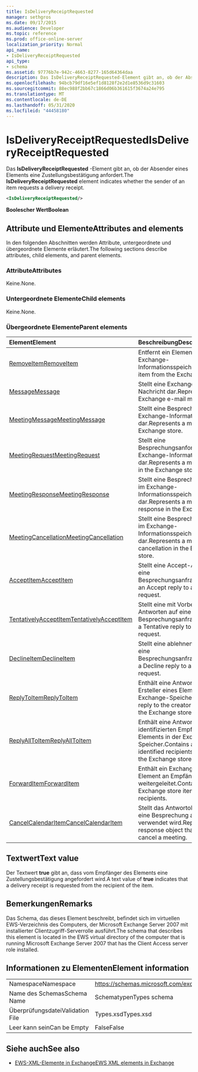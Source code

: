 ```yaml
---
title: IsDeliveryReceiptRequested
manager: sethgros
ms.date: 09/17/2015
ms.audience: Developer
ms.topic: reference
ms.prod: office-online-server
localization_priority: Normal
api_name:
- IsDeliveryReceiptRequested
api_type:
- schema
ms.assetid: 97776b7e-942c-4663-8277-165d64364daa
description: Das IsDeliveryReceiptRequested-Element gibt an, ob der Absender eines Elements eine Zustellungsbestätigung anfordert.
ms.openlocfilehash: 94bcb79df16e5ef1d8128f2e2d1e8536d9c31603
ms.sourcegitcommit: 88ec988f2bb67c1866d06b361615f3674a24e795
ms.translationtype: MT
ms.contentlocale: de-DE
ms.lasthandoff: 05/31/2020
ms.locfileid: "44458180"
---
```

# <a name="isdeliveryreceiptrequested"></a><span data-ttu-id="6895d-103">IsDeliveryReceiptRequested</span><span class="sxs-lookup"><span data-stu-id="6895d-103">IsDeliveryReceiptRequested</span></span>

<span data-ttu-id="6895d-104">Das **IsDeliveryReceiptRequested** -Element gibt an, ob der Absender eines Elements eine Zustellungsbestätigung anfordert.</span><span class="sxs-lookup"><span data-stu-id="6895d-104">The **IsDeliveryReceiptRequested** element indicates whether the sender of an item requests a delivery receipt.</span></span> 
  
```xml
<IsDeliveryReceiptRequested/>
```

 <span data-ttu-id="6895d-105">**Boolescher Wert**</span><span class="sxs-lookup"><span data-stu-id="6895d-105">**Boolean**</span></span>
## <a name="attributes-and-elements"></a><span data-ttu-id="6895d-106">Attribute und Elemente</span><span class="sxs-lookup"><span data-stu-id="6895d-106">Attributes and elements</span></span>

<span data-ttu-id="6895d-107">In den folgenden Abschnitten werden Attribute, untergeordnete und übergeordnete Elemente erläutert.</span><span class="sxs-lookup"><span data-stu-id="6895d-107">The following sections describe attributes, child elements, and parent elements.</span></span>
  
### <a name="attributes"></a><span data-ttu-id="6895d-108">Attribute</span><span class="sxs-lookup"><span data-stu-id="6895d-108">Attributes</span></span>

<span data-ttu-id="6895d-109">Keine.</span><span class="sxs-lookup"><span data-stu-id="6895d-109">None.</span></span>
  
### <a name="child-elements"></a><span data-ttu-id="6895d-110">Untergeordnete Elemente</span><span class="sxs-lookup"><span data-stu-id="6895d-110">Child elements</span></span>

<span data-ttu-id="6895d-111">Keine.</span><span class="sxs-lookup"><span data-stu-id="6895d-111">None.</span></span>
  
### <a name="parent-elements"></a><span data-ttu-id="6895d-112">Übergeordnete Elemente</span><span class="sxs-lookup"><span data-stu-id="6895d-112">Parent elements</span></span>

|<span data-ttu-id="6895d-113">**Element**</span><span class="sxs-lookup"><span data-stu-id="6895d-113">**Element**</span></span>|<span data-ttu-id="6895d-114">**Beschreibung**</span><span class="sxs-lookup"><span data-stu-id="6895d-114">**Description**</span></span>|
|:-----|:-----|
|[<span data-ttu-id="6895d-115">RemoveItem</span><span class="sxs-lookup"><span data-stu-id="6895d-115">RemoveItem</span></span>](removeitem.md) <br/> |<span data-ttu-id="6895d-116">Entfernt ein Element aus dem Exchange-Informationsspeicher.</span><span class="sxs-lookup"><span data-stu-id="6895d-116">Removes an item from the Exchange store.</span></span>  <br/> |
|[<span data-ttu-id="6895d-117">Message</span><span class="sxs-lookup"><span data-stu-id="6895d-117">Message</span></span>](message-ex15websvcsotherref.md) <br/> |<span data-ttu-id="6895d-118">Stellt eine Exchange-E-Mail-Nachricht dar.</span><span class="sxs-lookup"><span data-stu-id="6895d-118">Represents an Exchange e-mail message.</span></span>  <br/> |
|[<span data-ttu-id="6895d-119">MeetingMessage</span><span class="sxs-lookup"><span data-stu-id="6895d-119">MeetingMessage</span></span>](meetingmessage.md) <br/> |<span data-ttu-id="6895d-120">Stellt eine Besprechung im Exchange-Informationsspeicher dar.</span><span class="sxs-lookup"><span data-stu-id="6895d-120">Represents a meeting in the Exchange store.</span></span>  <br/> |
|[<span data-ttu-id="6895d-121">MeetingRequest</span><span class="sxs-lookup"><span data-stu-id="6895d-121">MeetingRequest</span></span>](meetingrequest.md) <br/> |<span data-ttu-id="6895d-122">Stellt eine Besprechungsanforderung im Exchange-Informationsspeicher dar.</span><span class="sxs-lookup"><span data-stu-id="6895d-122">Represents a meeting request in the Exchange store.</span></span>  <br/> |
|[<span data-ttu-id="6895d-123">MeetingResponse</span><span class="sxs-lookup"><span data-stu-id="6895d-123">MeetingResponse</span></span>](meetingresponse.md) <br/> |<span data-ttu-id="6895d-124">Stellt eine Besprechungsantwort im Exchange-Informationsspeicher dar.</span><span class="sxs-lookup"><span data-stu-id="6895d-124">Represents a meeting response in the Exchange store.</span></span>  <br/> |
|[<span data-ttu-id="6895d-125">MeetingCancellation</span><span class="sxs-lookup"><span data-stu-id="6895d-125">MeetingCancellation</span></span>](meetingcancellation.md) <br/> |<span data-ttu-id="6895d-126">Stellt eine Besprechungsabsage im Exchange-Informationsspeicher dar.</span><span class="sxs-lookup"><span data-stu-id="6895d-126">Represents a meeting cancellation in the Exchange store.</span></span>  <br/> |
|[<span data-ttu-id="6895d-127">AcceptItem</span><span class="sxs-lookup"><span data-stu-id="6895d-127">AcceptItem</span></span>](acceptitem.md) <br/> |<span data-ttu-id="6895d-128">Stellt eine Accept-Antwort auf eine Besprechungsanfrage.</span><span class="sxs-lookup"><span data-stu-id="6895d-128">Represents an Accept reply to a meeting request.</span></span>  <br/> |
|[<span data-ttu-id="6895d-129">TentativelyAcceptItem</span><span class="sxs-lookup"><span data-stu-id="6895d-129">TentativelyAcceptItem</span></span>](tentativelyacceptitem.md) <br/> |<span data-ttu-id="6895d-130">Stellt eine mit Vorbehalt Antworten auf eine Besprechungsanfrage.</span><span class="sxs-lookup"><span data-stu-id="6895d-130">Represents a Tentative reply to a meeting request.</span></span>  <br/> |
|[<span data-ttu-id="6895d-131">DeclineItem</span><span class="sxs-lookup"><span data-stu-id="6895d-131">DeclineItem</span></span>](declineitem.md) <br/> |<span data-ttu-id="6895d-132">Stellt eine ablehnen Antwort auf eine Besprechungsanfrage.</span><span class="sxs-lookup"><span data-stu-id="6895d-132">Represents a Decline reply to a meeting request.</span></span>  <br/> |
|[<span data-ttu-id="6895d-133">ReplyToItem</span><span class="sxs-lookup"><span data-stu-id="6895d-133">ReplyToItem</span></span>](replytoitem.md) <br/> |<span data-ttu-id="6895d-134">Enthält eine Antwort an den Ersteller eines Elements in der Exchange-Speicher.</span><span class="sxs-lookup"><span data-stu-id="6895d-134">Contains a reply to the creator of an item in the Exchange store.</span></span>  <br/> |
|[<span data-ttu-id="6895d-135">ReplyAllToItem</span><span class="sxs-lookup"><span data-stu-id="6895d-135">ReplyAllToItem</span></span>](replyalltoitem.md) <br/> |<span data-ttu-id="6895d-136">Enthält eine Antwort an alle identifizierten Empfänger eines Elements in der Exchange-Speicher.</span><span class="sxs-lookup"><span data-stu-id="6895d-136">Contains a reply to all identified recipients of an item in the Exchange store.</span></span>  <br/> |
|[<span data-ttu-id="6895d-137">ForwardItem</span><span class="sxs-lookup"><span data-stu-id="6895d-137">ForwardItem</span></span>](forwarditem.md) <br/> |<span data-ttu-id="6895d-138">Enthält ein Exchange-Speicher-Element an Empfänger weitergeleitet.</span><span class="sxs-lookup"><span data-stu-id="6895d-138">Contains an Exchange store item to forward to recipients.</span></span>  <br/> |
|[<span data-ttu-id="6895d-139">CancelCalendarItem</span><span class="sxs-lookup"><span data-stu-id="6895d-139">CancelCalendarItem</span></span>](cancelcalendaritem.md) <br/> |<span data-ttu-id="6895d-140">Stellt das Antwortobjekt, das Sie eine Besprechung absagen verwendet wird.</span><span class="sxs-lookup"><span data-stu-id="6895d-140">Represents the response object that is used to cancel a meeting.</span></span>  <br/> |
   
## <a name="text-value"></a><span data-ttu-id="6895d-141">Textwert</span><span class="sxs-lookup"><span data-stu-id="6895d-141">Text value</span></span>

<span data-ttu-id="6895d-142">Der Textwert **true** gibt an, dass vom Empfänger des Elements eine Zustellungsbestätigung angefordert wird.</span><span class="sxs-lookup"><span data-stu-id="6895d-142">A text value of **true** indicates that a delivery receipt is requested from the recipient of the item.</span></span> 
  
## <a name="remarks"></a><span data-ttu-id="6895d-143">Bemerkungen</span><span class="sxs-lookup"><span data-stu-id="6895d-143">Remarks</span></span>

<span data-ttu-id="6895d-144">Das Schema, das dieses Element beschreibt, befindet sich im virtuellen EWS-Verzeichnis des Computers, der Microsoft Exchange Server 2007 mit installierter Clientzugriff-Serverrolle ausführt.</span><span class="sxs-lookup"><span data-stu-id="6895d-144">The schema that describes this element is located in the EWS virtual directory of the computer that is running Microsoft Exchange Server 2007 that has the Client Access server role installed.</span></span>
  
## <a name="element-information"></a><span data-ttu-id="6895d-145">Informationen zu Elementen</span><span class="sxs-lookup"><span data-stu-id="6895d-145">Element information</span></span>

|||
|:-----|:-----|
|<span data-ttu-id="6895d-146">Namespace</span><span class="sxs-lookup"><span data-stu-id="6895d-146">Namespace</span></span>  <br/> |https://schemas.microsoft.com/exchange/services/2006/types  <br/> |
|<span data-ttu-id="6895d-147">Name des Schemas</span><span class="sxs-lookup"><span data-stu-id="6895d-147">Schema Name</span></span>  <br/> |<span data-ttu-id="6895d-148">Schematypen</span><span class="sxs-lookup"><span data-stu-id="6895d-148">Types schema</span></span>  <br/> |
|<span data-ttu-id="6895d-149">Überprüfungsdatei</span><span class="sxs-lookup"><span data-stu-id="6895d-149">Validation File</span></span>  <br/> |<span data-ttu-id="6895d-150">Types.xsd</span><span class="sxs-lookup"><span data-stu-id="6895d-150">Types.xsd</span></span>  <br/> |
|<span data-ttu-id="6895d-151">Leer kann sein</span><span class="sxs-lookup"><span data-stu-id="6895d-151">Can be Empty</span></span>  <br/> |<span data-ttu-id="6895d-152">False</span><span class="sxs-lookup"><span data-stu-id="6895d-152">False</span></span>  <br/> |
   
## <a name="see-also"></a><span data-ttu-id="6895d-153">Siehe auch</span><span class="sxs-lookup"><span data-stu-id="6895d-153">See also</span></span>



- [<span data-ttu-id="6895d-154">EWS-XML-Elemente in Exchange</span><span class="sxs-lookup"><span data-stu-id="6895d-154">EWS XML elements in Exchange</span></span>](ews-xml-elements-in-exchange.md)

